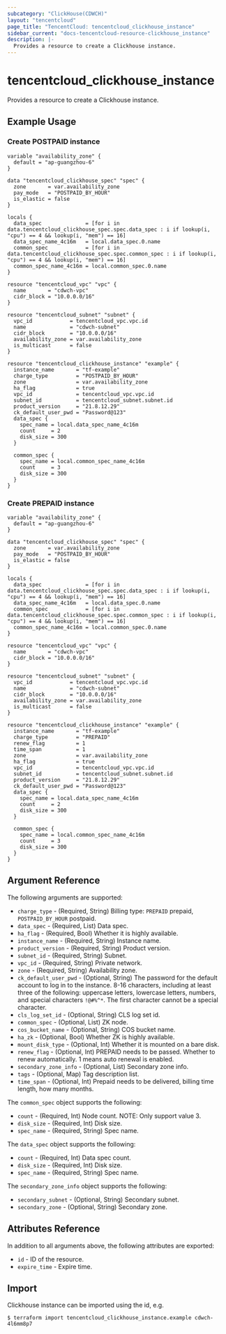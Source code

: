 ```yaml
---
subcategory: "ClickHouse(CDWCH)"
layout: "tencentcloud"
page_title: "TencentCloud: tencentcloud_clickhouse_instance"
sidebar_current: "docs-tencentcloud-resource-clickhouse_instance"
description: |-
  Provides a resource to create a Clickhouse instance.
---
```


# tencentcloud_clickhouse_instance

Provides a resource to create a Clickhouse instance.

## Example Usage

### Create POSTPAID instance

```hcl
variable "availability_zone" {
  default = "ap-guangzhou-6"
}

data "tencentcloud_clickhouse_spec" "spec" {
  zone       = var.availability_zone
  pay_mode   = "POSTPAID_BY_HOUR"
  is_elastic = false
}

locals {
  data_spec              = [for i in data.tencentcloud_clickhouse_spec.spec.data_spec : i if lookup(i, "cpu") == 4 && lookup(i, "mem") == 16]
  data_spec_name_4c16m   = local.data_spec.0.name
  common_spec            = [for i in data.tencentcloud_clickhouse_spec.spec.common_spec : i if lookup(i, "cpu") == 4 && lookup(i, "mem") == 16]
  common_spec_name_4c16m = local.common_spec.0.name
}

resource "tencentcloud_vpc" "vpc" {
  name       = "cdwch-vpc"
  cidr_block = "10.0.0.0/16"
}

resource "tencentcloud_subnet" "subnet" {
  vpc_id            = tencentcloud_vpc.vpc.id
  name              = "cdwch-subnet"
  cidr_block        = "10.0.0.0/16"
  availability_zone = var.availability_zone
  is_multicast      = false
}

resource "tencentcloud_clickhouse_instance" "example" {
  instance_name       = "tf-example"
  charge_type         = "POSTPAID_BY_HOUR"
  zone                = var.availability_zone
  ha_flag             = true
  vpc_id              = tencentcloud_vpc.vpc.id
  subnet_id           = tencentcloud_subnet.subnet.id
  product_version     = "21.8.12.29"
  ck_default_user_pwd = "Password@123"
  data_spec {
    spec_name = local.data_spec_name_4c16m
    count     = 2
    disk_size = 300
  }

  common_spec {
    spec_name = local.common_spec_name_4c16m
    count     = 3
    disk_size = 300
  }
}
```

### Create PREPAID instance

```hcl
variable "availability_zone" {
  default = "ap-guangzhou-6"
}

data "tencentcloud_clickhouse_spec" "spec" {
  zone       = var.availability_zone
  pay_mode   = "POSTPAID_BY_HOUR"
  is_elastic = false
}

locals {
  data_spec              = [for i in data.tencentcloud_clickhouse_spec.spec.data_spec : i if lookup(i, "cpu") == 4 && lookup(i, "mem") == 16]
  data_spec_name_4c16m   = local.data_spec.0.name
  common_spec            = [for i in data.tencentcloud_clickhouse_spec.spec.common_spec : i if lookup(i, "cpu") == 4 && lookup(i, "mem") == 16]
  common_spec_name_4c16m = local.common_spec.0.name
}

resource "tencentcloud_vpc" "vpc" {
  name       = "cdwch-vpc"
  cidr_block = "10.0.0.0/16"
}

resource "tencentcloud_subnet" "subnet" {
  vpc_id            = tencentcloud_vpc.vpc.id
  name              = "cdwch-subnet"
  cidr_block        = "10.0.0.0/16"
  availability_zone = var.availability_zone
  is_multicast      = false
}

resource "tencentcloud_clickhouse_instance" "example" {
  instance_name       = "tf-example"
  charge_type         = "PREPAID"
  renew_flag          = 1
  time_span           = 1
  zone                = var.availability_zone
  ha_flag             = true
  vpc_id              = tencentcloud_vpc.vpc.id
  subnet_id           = tencentcloud_subnet.subnet.id
  product_version     = "21.8.12.29"
  ck_default_user_pwd = "Password@123"
  data_spec {
    spec_name = local.data_spec_name_4c16m
    count     = 2
    disk_size = 300
  }

  common_spec {
    spec_name = local.common_spec_name_4c16m
    count     = 3
    disk_size = 300
  }
}
```

## Argument Reference

The following arguments are supported:

* `charge_type` - (Required, String) Billing type: `PREPAID` prepaid, `POSTPAID_BY_HOUR` postpaid.
* `data_spec` - (Required, List) Data spec.
* `ha_flag` - (Required, Bool) Whether it is highly available.
* `instance_name` - (Required, String) Instance name.
* `product_version` - (Required, String) Product version.
* `subnet_id` - (Required, String) Subnet.
* `vpc_id` - (Required, String) Private network.
* `zone` - (Required, String) Availability zone.
* `ck_default_user_pwd` - (Optional, String) The password for the default account to log in to the instance. 8-16 characters, including at least three of the following: uppercase letters, lowercase letters, numbers, and special characters `!@#%^*`. The first character cannot be a special character.
* `cls_log_set_id` - (Optional, String) CLS log set id.
* `common_spec` - (Optional, List) ZK node.
* `cos_bucket_name` - (Optional, String) COS bucket name.
* `ha_zk` - (Optional, Bool) Whether ZK is highly available.
* `mount_disk_type` - (Optional, Int) Whether it is mounted on a bare disk.
* `renew_flag` - (Optional, Int) PREPAID needs to be passed. Whether to renew automatically. 1 means auto renewal is enabled.
* `secondary_zone_info` - (Optional, List) Secondary zone info.
* `tags` - (Optional, Map) Tag description list.
* `time_span` - (Optional, Int) Prepaid needs to be delivered, billing time length, how many months.

The `common_spec` object supports the following:

* `count` - (Required, Int) Node count. NOTE: Only support value 3.
* `disk_size` - (Required, Int) Disk size.
* `spec_name` - (Required, String) Spec name.

The `data_spec` object supports the following:

* `count` - (Required, Int) Data spec count.
* `disk_size` - (Required, Int) Disk size.
* `spec_name` - (Required, String) Spec name.

The `secondary_zone_info` object supports the following:

* `secondary_subnet` - (Optional, String) Secondary subnet.
* `secondary_zone` - (Optional, String) Secondary zone.

## Attributes Reference

In addition to all arguments above, the following attributes are exported:

* `id` - ID of the resource.
* `expire_time` - Expire time.


## Import

Clickhouse instance can be imported using the id, e.g.

```
$ terraform import tencentcloud_clickhouse_instance.example cdwch-4l6mm8p7
```

